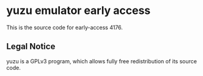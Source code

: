 yuzu emulator early access
=============

This is the source code for early-access 4176.

## Legal Notice

yuzu is a GPLv3 program, which allows fully free redistribution of its source code.
